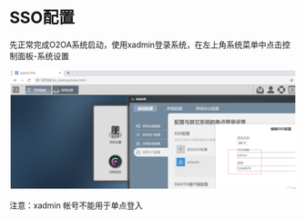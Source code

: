 # SSO配置

先正常完成O2OA系统启动，使用xadmin登录系统，在左上角系统菜单中点击控制面板-系统设置

![](../../.gitbook/assets/image%20%2820%29.png)

注意：xadmin 帐号不能用于单点登入

